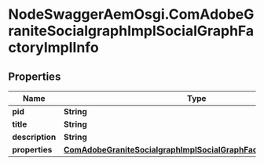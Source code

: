 # NodeSwaggerAemOsgi.ComAdobeGraniteSocialgraphImplSocialGraphFactoryImplInfo

## Properties
Name | Type | Description | Notes
------------ | ------------- | ------------- | -------------
**pid** | **String** |  | [optional] 
**title** | **String** |  | [optional] 
**description** | **String** |  | [optional] 
**properties** | [**ComAdobeGraniteSocialgraphImplSocialGraphFactoryImplProperties**](ComAdobeGraniteSocialgraphImplSocialGraphFactoryImplProperties.md) |  | [optional] 


